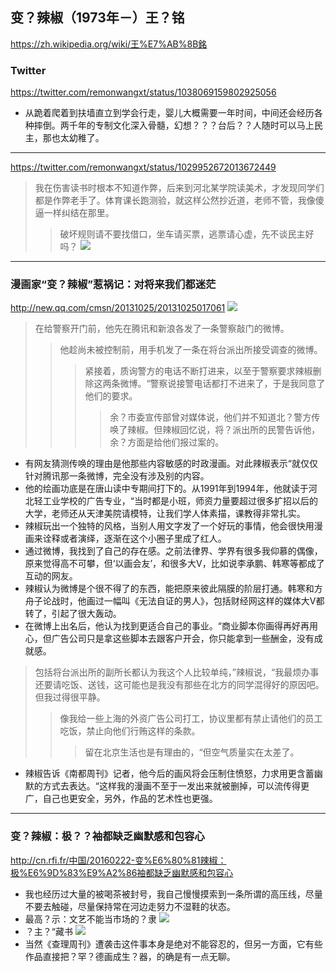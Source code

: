 ## 变？辣椒（1973年－）王？铭
https://zh.wikipedia.org/wiki/王%E7%AB%8B銘
### Twitter
https://twitter.com/remonwangxt/status/1038069159802925056
- 从跪着爬着到扶墙直立到学会行走，婴儿大概需要一年时间，中间还会经历各种摔倒。两千年的专制文化深入骨髓，幻想？？？台后？？人随时可以马上民主，那也太幼稚了。
---
https://twitter.com/remonwangxt/status/1029952672013672449
>我在伤害读书时根本不知道作弊，后来到河北某学院读美术，才发现同学们都是作弊老手了。体育课长跑测验，就这样公然抄近道，老师不管，我像傻逼一样纠结在那里。
>>破坏规则请不要找借口，坐车请买票，逃票请心虚，先不谈民主好吗？
![](https://pbs.twimg.com/media/DksgfiVX0AAVxcA.jpg)
---
### 漫画家“变？辣椒”惹祸记：对将来我们都迷茫
http://new.qq.com/cmsn/20131025/20131025017061
![](http://pnewsapp.tc.qq.com/newsapp_bt/0/10440815/640)
>在给警察开门前，他先在腾讯和新浪各发了一条警察敲门的微博。
>>他趁尚未被控制前，用手机发了一条在将台派出所接受调查的微博。
>>>紧接着，质询警方的电话不断打进来，以至于警察要求辣椒删除这两条微博。“警察说接警电话都打不进来了，于是我同意了他们的要求。
>>>>余？市委宣传部曾对媒体说，他们并不知道北？警方传唤了辣椒。但辣椒回忆说，将？派出所的民警告诉他，余？方面是给他们报过案的。
- 有网友猜测传唤的理由是他那些内容敏感的时政漫画。对此辣椒表示“就仅仅针对腾讯那一条微博，完全没有涉及别的内容。
- 他的绘画功底是在唐山读中专期间打下的。从1991年到1994年，他就读于河北轻工业学校的广告专业，“当时都是小班，师资力量要超过很多扩招以后的大学，老师还从天津美院请模特，让我们学人体素描，课教得非常扎实。
- 辣椒玩出一个独特的风格，当别人用文字发了一个好玩的事情，他会很快用漫画来诠释或者演绎，逐渐在这个小圈子里成了红人。
- 通过微博，我找到了自己的存在感。之前法律界、学界有很多我仰慕的偶像，原来觉得高不可攀，但‘以画会友’，和很多大V，比如说李承鹏、韩寒等都成了互动的网友。
- 辣椒认为微博是个很不得了的东西，能把原来彼此隔膜的阶层打通。韩寒和方舟子论战时，他画过一幅叫《无法自证的男人》，包括财经网这样的媒体大V都转了，引起了很大轰动。
- 在微博上出名后，他认为找到更适合自己的事业。“商业脚本你画得再好再用心，但广告公司只是拿这些脚本去跟客户开会，你只能拿到一些酬金，没有成就感。
>包括将台派出所的副所长都认为我这个人比较单纯，”辣椒说，“我最烦办事还要请吃饭、送钱，这可能也是我没有那些在北方的同学混得好的原因吧。但我过得很平静。
>>像我给一些上海的外资广告公司打工，协议里都有禁止请他们的员工吃饭，禁止向他们行贿这样的条款。
>>>留在北京生活也是有理由的，“但空气质量实在太差了。
- 辣椒告诉《南都周刊》记者，他今后的画风将会压制住愤怒，力求用更含蓄幽默的方式去表达。“这样我的漫画不至于一发出来就被删掉，可以流传得更广，自己也更安全，另外，作品的艺术性也更强。
---
### 变？辣椒：极？？袖都缺乏幽默感和包容心
http://cn.rfi.fr/中国/20160222-变%E6%80%81辣椒：极%E6%9D%83%E9%A2%86袖都缺乏幽默感和包容心
- 我也经历过大量的被喝茶被封号，我自己慢慢摸索到一条所谓的高压线，尽量不要去触碰，尽量保持常在河边走努力不湿鞋的状态。
- 最高？示：文艺不能当市场的？隶
![](http://scd.cn.rfi.fr/sites/chinese.filesrfi/imagecache/rfi_43_large/sites/images.rfi.fr/files/aef_image/20150326040229_0264.jpg)
- ？主？“藏书
![](http://scd.cn.rfi.fr/sites/chinese.filesrfi/imagecache/rfi_43_large/sites/images.rfi.fr/files/aef_image/b8f33b6e-b378-4b78-a6c2-7679a7f0c49f.jpeg)
- 当然《查理周刊》遭袭击这件事本身是绝对不能容忍的，但另一方面，它有些作品直接把？罕？德画成生？器，的确是有一点无聊。